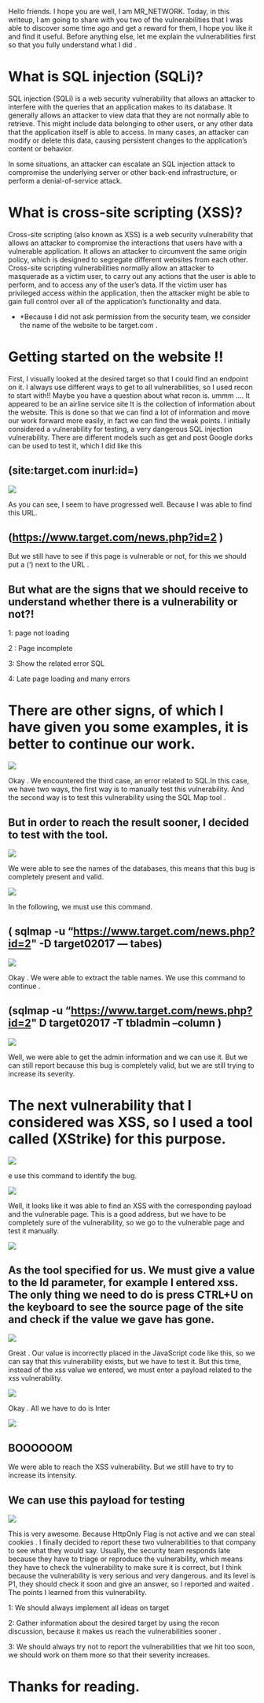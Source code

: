 Hello friends. I hope you are well, I am MR_NETWORK. Today, in this writeup, I am going to share with you two of the vulnerabilities that I was able to discover some time ago and get a reward for them, I hope you like it and find it useful. Before anything else, let me explain the vulnerabilities first so that you fully understand what I did .

# What is SQL injection (SQLi)?

SQL injection (SQLi) is a web security vulnerability that allows an attacker to interfere with the queries that an application makes to its database. It generally allows an attacker to view data that they are not normally able to retrieve. This might include data belonging to other users, or any other data that the application itself is able to access. In many cases, an attacker can modify or delete this data, causing persistent changes to the application’s content or behavior.

In some situations, an attacker can escalate an SQL injection attack to compromise the underlying server or other back-end infrastructure, or perform a denial-of-service attack.

# What is cross-site scripting (XSS)?

Cross-site scripting (also known as XSS) is a web security vulnerability that allows an attacker to compromise the interactions that users have with a vulnerable application. It allows an attacker to circumvent the same origin policy, which is designed to segregate different websites from each other. Cross-site scripting vulnerabilities normally allow an attacker to masquerade as a victim user, to carry out any actions that the user is able to perform, and to access any of the user’s data. If the victim user has privileged access within the application, then the attacker might be able to gain full control over all of the application’s functionality and data.

- *Because I did not ask permission from the security team, we consider the name of the website to be target.com .

# Getting started on the website !!

First, I visually looked at the desired target so that I could find an endpoint on it. I always use different ways to get to all vulnerabilities, so I used recon to start with!! Maybe you have a question about what recon is. ummm …. It appeared to be an airline service site It is the collection of information about the website. This is done so that we can find a lot of information and move our work forward more easily, in fact we can find the weak points. I initially considered a vulnerability for testing, a very dangerous SQL injection vulnerability. There are different models such as get and post Google dorks can be used to test it, which I did like this

## (site:target.com inurl:id=)

![](https://miro.medium.com/v2/resize:fit:700/1*X1RHwGeNjYBf1WROWg3Ukg.png)

As you can see, I seem to have progressed well. Because I was able to find this URL.

## (https://www.target.com/news.php?id=2 )

But we still have to see if this page is vulnerable or not, for this we should put a (‘) next to the URL .

## But what are the signs that we should receive to understand whether there is a vulnerability or not?!

1: page not loading

2 : Page incomplete

3: Show the related error SQL

4: Late page loading and many errors

# There are other signs, of which I have given you some examples, it is better to continue our work.

![](https://miro.medium.com/v2/resize:fit:700/1*17HKRV9dEdB0NHzlc4pnqg.png)

Okay . We encountered the third case, an error related to SQL.In this case, we have two ways, the first way is to manually test this vulnerability. And the second way is to test this vulnerability using the SQL Map tool .

## But in order to reach the result sooner, I decided to test with the tool.

![](https://miro.medium.com/v2/resize:fit:700/1*Vu1HWvjs9fyTj9GAL3Ag5Q.png)

We were able to see the names of the databases, this means that this bug is completely present and valid.

![](https://miro.medium.com/v2/resize:fit:436/1*YC3sK2ckMRv5XDm1YeGSyg.png)

In the following, we must use this command.

## ( sqlmap -u “https://www.target.com/news.php?id=2" -D target02017 — tabes)

![](https://miro.medium.com/v2/resize:fit:700/1*R7q57sHmXndBv1P3m0QIQQ.png)

Okay . We were able to extract the table names. We use this command to continue .

## (sqlmap -u “https://www.target.com/news.php?id=2" D target02017 -T tbladmin –column )

![](https://miro.medium.com/v2/resize:fit:530/1*lReSpQZekMKSFuZ-VQ3weg.png)

Well, we were able to get the admin information and we can use it. But we can still report because this bug is completely valid, but we are still trying to increase its severity.

# The next vulnerability that I considered was XSS, so I used a tool called (XStrike) for this purpose.

![](https://miro.medium.com/v2/resize:fit:700/1*xTtJcESFXNcMVusGDAuLRw.png)

e use this command to identify the bug.

![](https://miro.medium.com/v2/resize:fit:700/1*I-xRy-9ub3sjc1XXnwZG9A.png)

Well, it looks like it was able to find an XSS with the corresponding payload and the vulnerable page. This is a good address, but we have to be completely sure of the vulnerability, so we go to the vulnerable page and test it manually.

![](https://miro.medium.com/v2/resize:fit:617/1*kD0PPtBfPFM2U8j5bnSmyA.png)

## As the tool specified for us. We must give a value to the Id parameter, for example I entered xss. The only thing we need to do is press CTRL+U on the keyboard to see the source page of the site and check if the value we gave has gone.

![](https://miro.medium.com/v2/resize:fit:700/1*_9PEeJhGhIIMTtaeaXFoQA.png)

Great . Our value is incorrectly placed in the JavaScript code like this, so we can say that this vulnerability exists, but we have to test it. But this time, instead of the xss value we entered, we must enter a payload related to the xss vulnerability.

![](https://miro.medium.com/v2/resize:fit:700/1*ur9Ss9mp5pZ7_ag5rJu_pA.png)

Okay . All we have to do is Inter

![](https://miro.medium.com/v2/resize:fit:700/1*EpE1VcDc59WmhkcooHNRSw.png)

## BOOOOOOM

We were able to reach the XSS vulnerability. But we still have to try to increase its intensity.

## We can use this payload for testing

</script><script>alert(document.cookie)</script>

![](https://miro.medium.com/v2/resize:fit:700/1*u0SEJSzpHoGJ3Tjurk3jWQ.png)

This is very awesome. Because HttpOnly Flag is not active and we can steal cookies . I finally decided to report these two vulnerabilities to that company to see what they would say. Usually, the security team responds late because they have to triage or reproduce the vulnerability, which means they have to check the vulnerability to make sure it is correct, but I think because the vulnerability is very serious and very dangerous. and its level is P1, they should check it soon and give an answer, so I reported and waited . The points I learned from this vulnerability.

1: We should always implement all ideas on target

2: Gather information about the desired target by using the recon discussion, because it makes us reach the vulnerabilities sooner .

3: We should always try not to report the vulnerabilities that we hit too soon, we should work on them more so that their severity increases.

# Thanks for reading.

